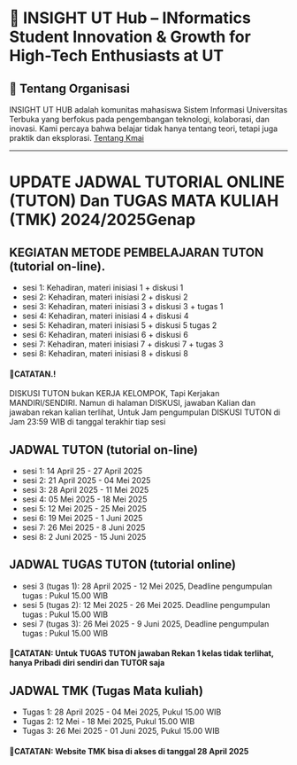 # 🚀 INSIGHT UT Hub – INformatics Student Innovation & Growth for High-Tech Enthusiasts at UT

## 📌 Tentang Organisasi
INSIGHT UT HUB adalah komunitas mahasiswa Sistem Informasi Universitas Terbuka yang berfokus pada pengembangan teknologi, kolaborasi, dan inovasi. Kami percaya bahwa belajar tidak hanya tentang teori, tetapi juga praktik dan eksplorasi. [Tentang Kmai](about-us.md)

---

# UPDATE JADWAL TUTORIAL ONLINE (TUTON) Dan TUGAS MATA KULIAH (TMK) 2024/2025Genap

## KEGIATAN METODE PEMBELAJARAN TUTON (tutorial on-line).
- sesi 1: Kehadiran, materi inisiasi 1 + diskusi 1
- sesi 2: Kehadiran, materi inisiasi 2 + diskusi 2
- sesi 3: Kehadiran, materi inisiasi 3 + diskusi 3 + tugas 1
- sesi 4: Kehadiran, materi inisiasi 4 + diskusi 4
- sesi 5: Kehadiran, materi inisiasi 5 + diskusi 5 tugas 2
- sesi 6: Kehadiran, materi inisiasi 6 + diskusi 6
- sesi 7: Kehadiran, materi inisiasi 7 + diskusi 7 + tugas 3
- sesi 8: Kehadiran, materi inisiasi 8 + diskusi 8

#### 📌**CATATAN.!**
DISKUSI TUTON bukan KERJA KELOMPOK, Tapi Kerjakan MANDIRI/SENDIRI. Namun di halaman DISKUSI, jawaban Kalian dan jawaban rekan kalian terlihat, Untuk Jam pengumpulan DISKUSI TUTON di Jam 23:59 WIB di tanggal terakhir tiap sesi

## JADWAL TUTON (tutorial on-line)

- sesi 1: 14 April 25 - 27 April 2025
- sesi 2: 21 April 2025 - 04 Mei 2025
- sesi 3: 28 April 2025 - 11 Mei 2025
- sesi 4: 05 Mei 2025 - 18 Mei 2025
- sesi 5: 12 Mei 2025 - 25 Mei 2025
- sesi 6: 19 Mei 2025 - 1 Juni 2025
- sesi 7: 26 Mei 2025 - 8 Juni 2025
- sesi 8: 2 Juni 2025 - 15 Juni 2025

## JADWAL TUGAS TUTON (tutorial online)

- sesi 3 (tugas 1): 28 April 2025 - 12 Mei 2025, Deadline pengumpulan tugas : Pukul 15.00 WIB
- sesi 5 (tugas 2): 12 Mei 2025 - 26 Mei 2025. Deadline pengumpulan tugas : Pukul 15.00 WIB
- sesi 7 (tugas 3): 26 Mei 2025 - 9 Juni 2025, Deadline pengumpulan tugas : Pukul 15.00 WIB

#### 📌**CATATAN**: Untuk TUGAS TUTON jawaban Rekan 1 kelas tidak terlihat, hanya Pribadi diri sendiri dan TUTOR saja

## JADWAL TMK (Tugas Mata kuliah)
- Tugas 1: 28 April 2025 - 04 Mei 2025, Pukul 15.00 WIB
- Tugas 2: 12 Mei - 18 Mei 2025, Pukul 15.00 WIB
- Tugas 3: 26 Mei 2025 - 01 Juni 2025, Pukul 15.00 WIB

#### 📌**CATATAN**: Website TMK bisa di akses di tanggal 28 April 2025

